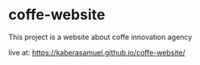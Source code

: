 # coffe-website

This project is a website about coffe innovation agency  

live at: https://kaberasamuel.github.io/coffe-website/
